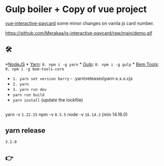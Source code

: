# Gulp boiler + Copy of vue project
[vue-interactive-paycard](https://github.com/muhammederdem/vue-interactive-paycard)
some minor changes on vanila js card number.

https://github.com/Merakaa/js-interactive-paycard/raw/main/demo.gif

## :hammer_and_wrench: 
*[NodeJS](https://nodejs.org/en/)
    * [Yarn](https://yarnpkg.com/getting-started): ```0. npm i -g yarn```
    * [Gulp](https://gulpjs.com/): ```0. npm i -g gulp```
    * [Bem Tools](https://www.npmjs.com/package/bem-tools-core): ```0. npm i -g bem-tools-core```
* ```1. yarn set version berry``` - .yarn\releases\yarn-x.x.x.cjs 
*  ```2. yarn```
* ```3. yarn run dev``` 
* ```yarn run build``` 
* ```yarn install``` (update the lockfile)
 
## 
yarn -v ```1.22.15```
npm -v ```8.5.5```
node -v ```16.14.2``` (min 14.16.0)

## yarn release
```3.2.0```

## :point_right:

